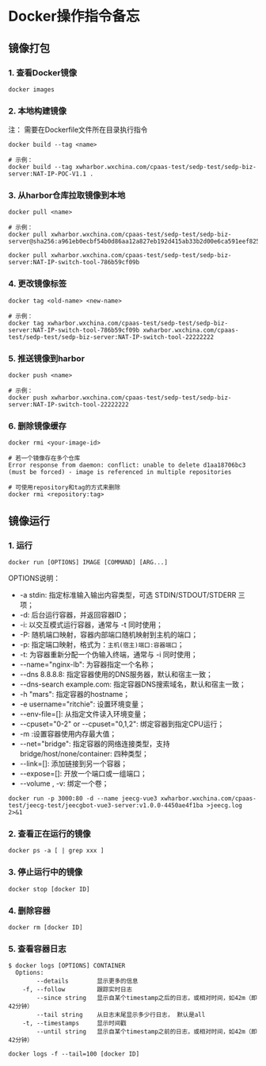 # Docker操作指令备忘

## 镜像打包

### 1. 查看Docker镜像

```shell
docker images
```

### 2. 本地构建镜像

注： 需要在Dockerfile文件所在目录执行指令

```shell
docker build --tag <name>

# 示例：
docker build --tag xwharbor.wxchina.com/cpaas-test/sedp-test/sedp-biz-server:NAT-IP-POC-V1.1 .
```

### 3. 从harbor仓库拉取镜像到本地

```shell
docker pull <name>

# 示例：
docker pull xwharbor.wxchina.com/cpaas-test/sedp-test/sedp-biz-server@sha256:a961eb0ecbf54b0d86aa12a827eb192d415ab33b2d00e6ca591eef82579fef02

docker pull xwharbor.wxchina.com/cpaas-test/sedp-test/sedp-biz-server:NAT-IP-switch-tool-786b59cf09b
```

### 4. 更改镜像标签

```shell
docker tag <old-name> <new-name>

# 示例：
docker tag xwharbor.wxchina.com/cpaas-test/sedp-test/sedp-biz-server:NAT-IP-switch-tool-786b59cf09b xwharbor.wxchina.com/cpaas-test/sedp-test/sedp-biz-server:NAT-IP-switch-tool-22222222
```

### 5. 推送镜像到harbor

```shell
docker push <name>

# 示例：
docker push xwharbor.wxchina.com/cpaas-test/sedp-test/sedp-biz-server:NAT-IP-switch-tool-22222222
```

### 6. 删除镜像缓存

```shell
docker rmi <your-image-id>

# 若一个镜像存在多个仓库
Error response from daemon: conflict: unable to delete d1aa18706bc3 (must be forced) - image is referenced in multiple repositories

# 可使用repository和tag的方式来删除
docker rmi <repository:tag>
```

## 镜像运行

### 1. 运行

```shell
docker run [OPTIONS] IMAGE [COMMAND] [ARG...]
```

OPTIONS说明：

- -a stdin: 指定标准输入输出内容类型，可选 STDIN/STDOUT/STDERR 三项；
- -d: 后台运行容器，并返回容器ID；
- -i: 以交互模式运行容器，通常与 -t 同时使用；
- -P: 随机端口映射，容器内部端口随机映射到主机的端口；
- -p: 指定端口映射，格式为：`主机(宿主)端口:容器端口`；
- -t: 为容器重新分配一个伪输入终端，通常与 -i 同时使用；
- --name="nginx-lb": 为容器指定一个名称；
- --dns 8.8.8.8: 指定容器使用的DNS服务器，默认和宿主一致；
- --dns-search example.com: 指定容器DNS搜索域名，默认和宿主一致；
- -h "mars": 指定容器的hostname；
- -e username="ritchie": 设置环境变量；
- --env-file=[]: 从指定文件读入环境变量；
- --cpuset="0-2" or --cpuset="0,1,2": 绑定容器到指定CPU运行；
- -m :设置容器使用内存最大值；
- --net="bridge": 指定容器的网络连接类型，支持 bridge/host/none/container: 四种类型；
- --link=[]: 添加链接到另一个容器；
- --expose=[]: 开放一个端口或一组端口；
- --volume , -v: 绑定一个卷；

```shell
docker run -p 3000:80 -d --name jeecg-vue3 xwharbor.wxchina.com/cpaas-test/jeecg-test/jeecgbot-vue3-server:v1.0.0-4450ae4f1ba >jeecg.log 2>&1
```

### 2. 查看正在运行的镜像

```shell
docker ps -a [ | grep xxx ]
```

### 3. 停止运行中的镜像

```shell
docker stop [docker ID]
```

### 4. 删除容器

```shell
docker rm [docker ID]
```

### 5. 查看容器日志

```shell
$ docker logs [OPTIONS] CONTAINER
  Options:
        --details        显示更多的信息
    -f, --follow         跟踪实时日志
        --since string   显示自某个timestamp之后的日志，或相对时间，如42m（即42分钟）
        --tail string    从日志末尾显示多少行日志， 默认是all
    -t, --timestamps     显示时间戳
        --until string   显示自某个timestamp之前的日志，或相对时间，如42m（即42分钟）
```

```shell
docker logs -f --tail=100 [docker ID]
```